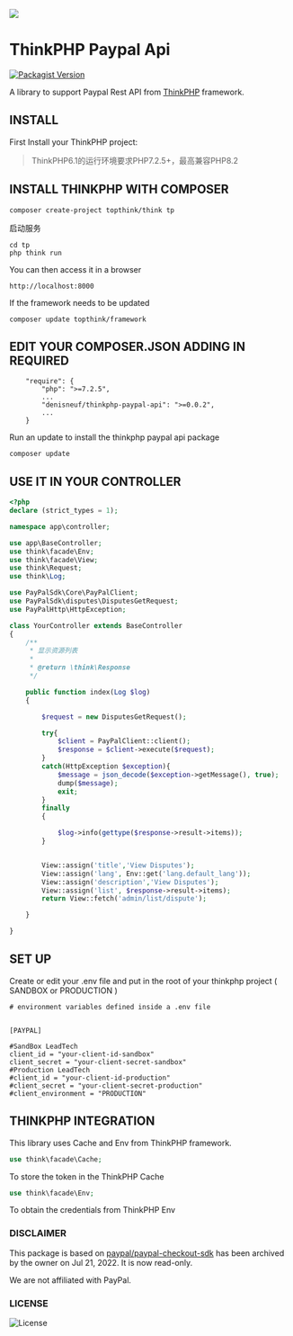 ![](https://box.kancloud.cn/5a0aaa69a5ff42657b5c4715f3d49221) 

# ThinkPHP Paypal Api

[![Packagist Version](https://img.shields.io/packagist/v/denisneuf/thinkphp-paypal-api)](https://packagist.org/packages/denisneuf/thinkphp-paypal-api)

A library to support Paypal Rest API from [ThinkPHP](https://github.com/top-think/framework/) framework.


## INSTALL

First Install your ThinkPHP project:

> ThinkPHP6.1的运行环境要求PHP7.2.5+，最高兼容PHP8.2

## INSTALL THINKPHP WITH COMPOSER

~~~
composer create-project topthink/think tp
~~~

启动服务

~~~
cd tp
php think run
~~~

You can then access it in a browser

~~~
http://localhost:8000
~~~

If the framework needs to be updated
~~~
composer update topthink/framework
~~~

## EDIT YOUR COMPOSER.JSON ADDING IN REQUIRED
```
    "require": {
        "php": ">=7.2.5",
        ...
        "denisneuf/thinkphp-paypal-api": ">=0.0.2",
        ...
    }

```

Run an update to install the thinkphp paypal api package

~~~
composer update
~~~


## USE IT IN YOUR CONTROLLER
```php
<?php
declare (strict_types = 1);

namespace app\controller;

use app\BaseController;
use think\facade\Env;
use think\facade\View;
use think\Request;
use think\Log;

use PayPalSdk\Core\PayPalClient;
use PayPalSdk\disputes\DisputesGetRequest;
use PayPalHttp\HttpException;

class YourController extends BaseController
{
    /**
     * 显示资源列表
     *
     * @return \think\Response
     */

    public function index(Log $log)
    {

        $request = new DisputesGetRequest();

        try{
            $client = PayPalClient::client();
            $response = $client->execute($request);
        }
        catch(HttpException $exception){
            $message = json_decode($exception->getMessage(), true);
            dump($message);
            exit;
        }
        finally
        {

        	$log->info(gettype($response->result->items));
        }


        View::assign('title','View Disputes');
        View::assign('lang', Env::get('lang.default_lang'));
        View::assign('description','View Disputes');
        View::assign('list', $response->result->items);
        return View::fetch('admin/list/dispute');

    }

}
```


## SET UP

Create or edit your .env file and put in the root of your thinkphp project ( SANDBOX or PRODUCTION )
```
# environment variables defined inside a .env file


[PAYPAL]

#SandBox LeadTech
client_id = "your-client-id-sandbox"
client_secret = "your-client-secret-sandbox"
#Production LeadTech
#client_id = "your-client-id-production"
#client_secret = "your-client-secret-production"
#client_environment = "PRODUCTION"
```


## THINKPHP INTEGRATION

This library uses Cache and Env from ThinkPHP framework.

```php
use think\facade\Cache;
```

To store the token in the ThinkPHP Cache
```php
use think\facade\Env;
```

To obtain the credentials from ThinkPHP Env


### DISCLAIMER

This package is based on [paypal/paypal-checkout-sdk](http://github.com/paypal/Checkout-PHP-SDK) has been archived by the owner on Jul 21, 2022. It is now read-only.

We are not affiliated with PayPal.

### LICENSE

![License](https://img.shields.io/badge/license-MIT-green)